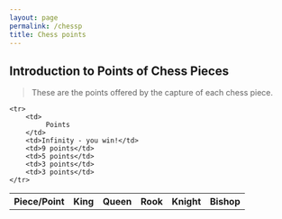 ```yaml
---
layout: page
permalink: /chessp
title: Chess points
---
```


## Introduction to Points of Chess Pieces
> These are the points offered by the capture of each chess piece.

<table>
    <tr>
     <th>Piece/Point</th>
     <th>King</th>
     <th>Queen</th>
     <th>Rook</th>
     <th>Knight</th>
     <th>Bishop</th>
    </tr>

    <tr>
        <td>
             Points
        </td>
        <td>Infinity - you win!</td>
        <td>9 points</td>
        <td>5 points</td>
        <td>3 points</td>
        <td>3 points</td>
    </tr>
</table>
    

    

